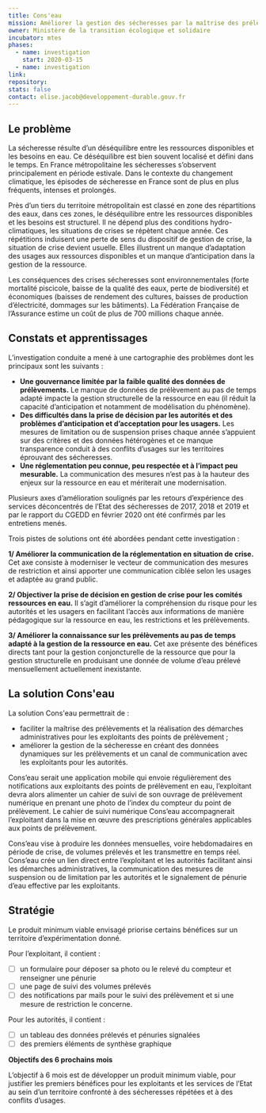 ```yaml
---
title: Cons'eau
mission: Améliorer la gestion des sécheresses par la maîtrise des prélèvements 
owner: Ministère de la transition écologique et solidaire
incubator: mtes
phases:
  - name: investigation
    start: 2020-03-15
  - name: investigation
link:
repository:
stats: false
contact: elise.jacob@developpement-durable.gouv.fr
---
```


## Le problème

La sécheresse résulte d’un déséquilibre entre les ressources disponibles et les besoins en eau. Ce déséquilibre est bien souvent localisé et défini dans le temps. En France métropolitaine les sécheresses s’observent principalement en période estivale. Dans le contexte du changement climatique, les épisodes de sécheresse en France sont de plus en plus fréquents, intenses et prolongés. 

Près d’un tiers du territoire métropolitain est classé en zone des répartitions des eaux, dans ces zones, le déséquilibre entre les ressources disponibles et les besoins est structurel. Il ne dépend plus des conditions hydro-climatiques, les situations de crises se répètent chaque année. Ces répétitions induisent une perte de sens du dispositif de gestion de crise, la situation de crise devient usuelle. Elles illustrent un manque d’adaptation des usages aux ressources disponibles et un manque d’anticipation dans la gestion de la ressource.
 
Les conséquences des crises sécheresses sont environnementales (forte mortalité piscicole, baisse de la qualité des eaux, perte de biodiversité) et économiques (baisses de rendement des cultures, baisses de production d’électricité, dommages sur les bâtiments). La Fédération Française de l’Assurance estime un coût de plus de 700 millions chaque année. 

## Constats et apprentissages

L’investigation conduite a mené à une cartographie des problèmes dont les principaux sont les suivants : 
- **Une gouvernance limitée par la faible qualité des données de prélèvements.** Le manque de données de prélèvement au pas de temps adapté impacte la gestion structurelle de la ressource en eau (il réduit la capacité d’anticipation et notamment de modélisation du phénomène). 
- **Des difficultés dans la prise de décision par les autorités et des problèmes d’anticipation et d’acceptation pour les usagers.** Les mesures de limitation ou de suspension prises chaque année s’appuient sur des critères et des données hétérogènes et ce manque transparence conduit à des conflits d’usages sur les territoires éprouvant des sécheresses.
- **Une réglementation peu connue, peu respectée et à l’impact peu mesurable.** La communication des mesures n’est pas à la hauteur des enjeux sur la ressource en eau et mériterait une modernisation.

Plusieurs axes d’amélioration soulignés par les retours d’expérience des services déconcentrés de l’Etat des sécheresses de 2017, 2018 et 2019 et par le rapport du CGEDD en février 2020 ont été confirmés par les entretiens menés. 

Trois pistes de solutions ont été abordées pendant cette investigation : 

**1/ Améliorer la communication de la réglementation en situation de crise.** 
Cet axe consiste à moderniser le vecteur de communication des mesures de restriction et ainsi apporter une communication ciblée selon les usages et adaptée au grand public. 

**2/ Objectiver la prise de décision en gestion de crise pour les comités ressources en eau.** 
Il s’agit d’améliorer la compréhension du risque pour les autorités et les usagers en facilitant l’accès aux informations de manière pédagogique sur la ressource en eau, les restrictions et les prélèvements. 

**3/ Améliorer la connaissance sur les prélèvements au pas de temps adapté à la gestion de la ressource en eau.** 
Cet axe présente des bénéfices directs tant pour la gestion conjoncturelle de la ressource que pour la gestion structurelle en produisant une donnée de volume d’eau prélevé mensuellement actuellement inexistante. 

## La solution Cons'eau

La solution Cons'eau permettrait de : 
- faciliter la maîtrise des prélèvements et la réalisation des démarches administratives pour les exploitants des points de prélèvement ;
- améliorer la gestion de la sécheresse en créant des données dynamiques sur les prélèvements et un canal de communication avec les exploitants pour les autorités.

Cons’eau serait une application mobile qui envoie régulièrement des notifications aux exploitants des points de prélèvement en eau, l’exploitant devra alors alimenter un cahier de suivi de son ouvrage de prélèvement numérique en prenant une photo de l’index du compteur du point de prélèvement. Le cahier de suivi numérique Cons’eau accompagnerait l’exploitant dans la mise en œuvre des prescriptions générales applicables aux points de prélèvement. 

Cons’eau vise à produire les données mensuelles, voire hebdomadaires en période de crise, de volumes prélevés et les transmettre en temps réel. 
Cons’eau crée un lien direct entre l’exploitant et les autorités facilitant ainsi les démarches administratives, la communication des mesures de suspension ou de limitation par les autorités et le signalement de pénurie d’eau effective par les exploitants. 

## Stratégie

Le produit minimum viable envisagé priorise certains bénéfices sur un territoire d’expérimentation donné.

Pour l’exploitant, il contient :
- [ ] un formulaire pour déposer sa photo ou le relevé du compteur et renseigner une pénurie
- [ ] une page de suivi des volumes prélevés
- [ ] des notifications par mails pour le suivi des prélèvement et si une mesure de restriction le concerne.

Pour les autorités, il contient : 
- [ ] un tableau des données prélevés et pénuries signalées
- [ ] des premiers éléments de synthèse graphique

**Objectifs des 6 prochains mois** 

L’objectif à 6 mois est de développer un produit minimum viable, pour justifier les premiers bénéfices pour les exploitants et les services de l’Etat au sein d’un territoire confronté à des sécheresses répétées et à des conflits d’usages.



